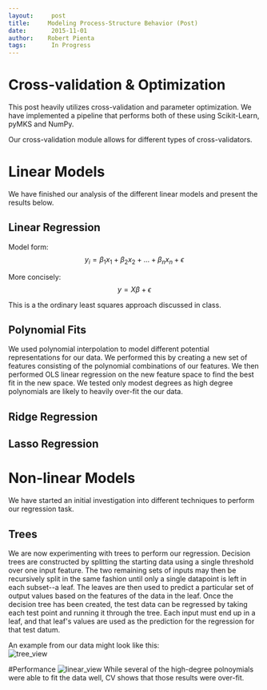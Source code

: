 ```yaml
---
layout:     post
title:     Modeling Process-Structure Behavior (Post) 
date:       2015-11-01 
author:    Robert Pienta 
tags: 		In Progress
---
```

<!-- Start Writing Below in Markdown -->


# Cross-validation & Optimization
This post heavily utilizes cross-validation and parameter optimization. 
We have implemented a pipeline that performs both of these using Scikit-Learn, pyMKS and NumPy.

Our cross-validation module allows for different types of cross-validators.

# Linear Models
We have finished our analysis of the different linear models and present the results below.

## Linear Regression
Model form:
$$y_i = \beta_1 x_1 + \beta_2 x_2 + ... + \beta_n x_n + \epsilon$$

More concisely:
$$ y = X\beta + \epsilon$$

This is a the ordinary least squares approach discussed in class.

## Polynomial Fits 
We used polynomial interpolation to model different potential representations for our data.
We performed this by creating a new set of features consisting of the polynomial combinations of our features.
We then performed OLS linear regression on the new feature space to find the best fit in the new space.
We tested only modest degrees as high degree polynomials are likely to heavily over-fit the our data. 

## Ridge Regression

## Lasso Regression

# Non-linear Models
We have started an initial investigation into different techniques to perform our regression task.

## Trees
We are now experimenting with trees to perform our regression. 
Decision trees are constructed by splitting the starting data using a single threshold over one input feature. 
The two remaining sets of inputs may then be recursively split in the same fashion until only a single datapoint is left in each subset--a leaf.
The leaves are then used to predict a particular set of output values based on the features of the data in the leaf. 
Once the decision tree has been created, the test data can be regressed by taking each test point and running it through the tree.
Each input must end up in a leaf, and that leaf's values are used as the prediction for the regression for that test datum.

An example from our data might look like this:  
![tree_view](/MIC-Ternary-Eutectic-Alloy/img/models_post/tree_example.png)


#Performance
![linear_view](/MIC-Ternary-Eutectic-Alloy/img/models_post/linear_example.png)
While several of the high-degree polnoymials were able to fit the data well, CV shows that those results were over-fit.


